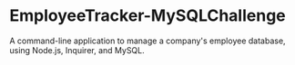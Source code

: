 # EmployeeTracker-MySQLChallenge
A command-line application to manage a company's employee database, using Node.js, Inquirer, and MySQL.
